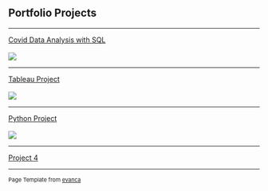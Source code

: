 ## Portfolio Projects

---

[Covid Data Analysis with SQL](/sample_page)
<br><br>
<img src="images/dummy_thumbnail.jpg?raw=true"/>

---
[Tableau Project](/pdf/sample_presentation.pdf)
<br><br>
<img src="images/dummy_thumbnail.jpg?raw=true"/>

---
[Python Project](http://example.com/)
<br><br>
<img src="images/dummy_thumbnail.jpg?raw=true"/>

---

[Project 4](sample_page.md)


---

<p style="font-size:11px">Page Template from <a href="https://github.com/evanca/quick-portfolio">evanca</a></p>
<!-- Remove above link if you don't want to attibute -->
